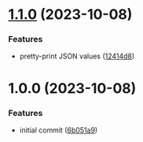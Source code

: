 # [1.1.0](https://github.com/aarthificial-gamedev/safekeeper/compare/v1.0.0...v1.1.0) (2023-10-08)


### Features

* pretty-print JSON values ([12414d8](https://github.com/aarthificial-gamedev/safekeeper/commit/12414d850b5b515bd7b3213a68112fe16f5d6a20))

# 1.0.0 (2023-10-08)


### Features

* initial commit ([6b051a9](https://github.com/aarthificial-gamedev/safekeeper/commit/6b051a9d5869892d86ac2e2a9175c523709c61ef))
